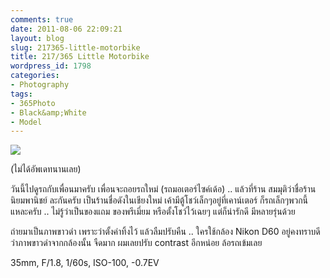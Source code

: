 ```yaml
---
comments: true
date: 2011-08-06 22:09:21
layout: blog
slug: 217365-little-motorbike
title: 217/365 Little Motorbike
wordpress_id: 1798
categories:
- Photography
tags:
- 365Photo
- Black&amp;White
- Model
---
```


[![](http://files.armno.in.th/uploads/2011/08/217-600x401.jpg)](http://files.armno.in.th/uploads/2011/08/217.jpg)

(ไม่ได้อัพเดทนานเลย)

วันนี้ไปดูรถกับเพื่อนมาครับ เพื่อนจะถอยรถใหม่ (รถมอเตอร์ไซค์เด้อ) .. แล้วที่ร้าน สมมุติว่าชื่อร้าน นิยมพานิชย์ ละกันครับ เป็นร้านชื่อดังในเชียงใหม่ เค้ามีตู้โชว์เล็กๆอยู่ที่เคาน์เตอร์ ก็รถเล็กๆพวกนี้แหละครับ .. ไม่รู้ว่าเป็นของแถม ของพรีเมี่ยม หรือตั้งโชว์ไว้เฉยๆ แต่ก็น่ารักดี มีหลายรุ่นด้วย

ถ่ายมาเป็นภาพขาวดำ เพราะว่าตั้งค่าทิ้งไว้ แล้วลืมปรับคืน .. ใครใช้กล้อง Nikon D60 อยู่คงทราบดีว่าภาพขาวดำจากกล้องนั้น จืดมาก ผมเลยปรับ contrast อีกหน่อย ล้อรถเข้มเลย

35mm, F/1.8, 1/60s, ISO-100, -0.7EV
